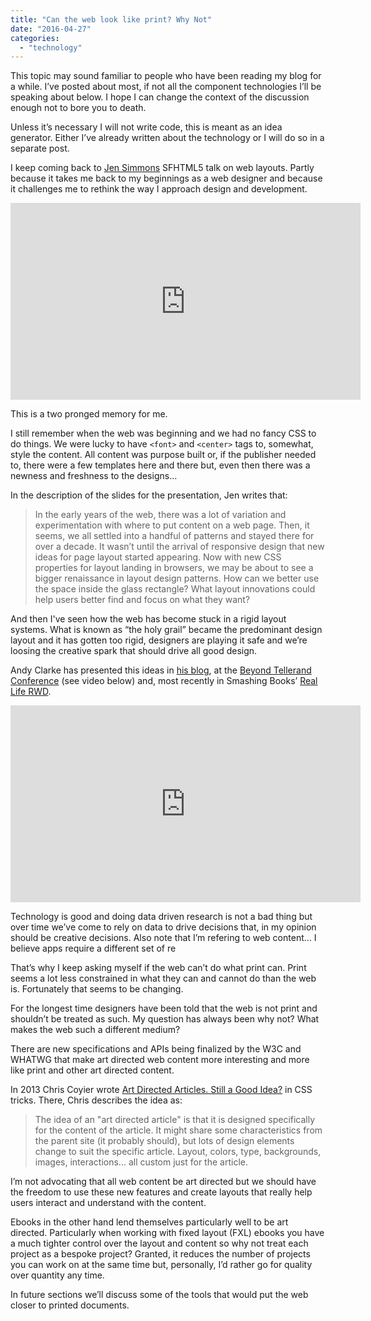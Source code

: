```yaml
---
title: "Can the web look like print? Why Not"
date: "2016-04-27"
categories:
  - "technology"
---
```


This topic may sound familiar to people who have been reading my blog for a while. I’ve posted about most, if not all the component technologies I’ll be speaking about below. I hope I can change the context of the discussion enough not to bore you to death.

Unless it’s necessary I will not write code, this is meant as an idea generator. Either I’ve already written about the technology or I will do so in a separate post.

I keep coming back to [Jen Simmons](http://jensimmons.com/) SFHTML5 talk on web layouts. Partly because it takes me back to my beginnings as a web designer and because it challenges me to rethink the way I approach design and development.

<iframe width="560" height="315" src="https://www.youtube.com/embed/ZNpn7FBp_9U?rel=0" frameborder="0" allowfullscreen></iframe>

This is a two pronged memory for me.

I still remember when the web was beginning and we had no fancy CSS to do things. We were lucky to have `<font>` and `<center>` tags to, somewhat, style the content. All content was purpose built or, if the publisher needed to, there were a few templates here and there but, even then there was a newness and freshness to the designs…

In the description of the slides for the presentation, Jen writes that:

> In the early years of the web, there was a lot of variation and experimentation with where to put content on a web page. Then, it seems, we all settled into a handful of patterns and stayed there for over a decade. It wasn’t until the arrival of responsive design that new ideas for page layout started appearing. Now with new CSS properties for layout landing in browsers, we may be about to see a bigger renaissance in layout design patterns. How can we better use the space inside the glass rectangle? What layout innovations could help users better find and focus on what they want?

And then I've seen how the web has become stuck in a rigid layout systems. What is known as “the holy grail” became the predominant design layout and it has gotten too rigid, designers are playing it safe and we’re loosing the creative spark that should drive all good design.

Andy Clarke has presented this ideas in [his blog](https://stuffandnonsense.co.uk/blog/about/what-man-laid-on-his-back-counting-stars-ever-thought-about-a-number), at the [Beyond Tellerand Conference](https://vimeo.com/112865159) (see video below) and, most recently in Smashing Books’ [Real Life RWD](https://shop.smashingmagazine.com/products/smashing-book-5-real-life-responsive-web-design).

<iframe src="https://player.vimeo.com/video/112865159?color=9c191e&amp;portrait=0" width="560" height="315" frameborder="0" webkitallowfullscreen mozallowfullscreen="" allowfullscreen=""></iframe>

Technology is good and doing data driven research is not a bad thing but over time we’ve come to rely on data to drive decisions that, in my opinion should be creative decisions. Also note that I’m refering to web content… I believe apps require a different set of re

That’s why I keep asking myself if the web can’t do what print can. Print seems a lot less constrained in what they can and cannot do than the web is. Fortunately that seems to be changing.

For the longest time designers have been told that the web is not print and shouldn’t be treated as such. My question has always been why not? What makes the web such a different medium?

There are new specifications and APIs being finalized by the W3C and WHATWG that make art directed web content more interesting and more like print and other art directed content.

In 2013 Chris Coyier wrote [Art Directed Articles. Still a Good Idea?](https://css-tricks.com/art-directed-articles-still-good-idea/) in CSS tricks. There, Chris describes the idea as:

> The idea of an "art directed article" is that it is designed specifically for the content of the article. It might share some characteristics from the parent site (it probably should), but lots of design elements change to suit the specific article. Layout, colors, type, backgrounds, images, interactions... all custom just for the article.

I’m not advocating that all web content be art directed but we should have the freedom to use these new features and create layouts that really help users interact and understand with the content.

Ebooks in the other hand lend themselves particularly well to be art directed. Particularly when working with fixed layout (FXL) ebooks you have a much tighter control over the layout and content so why not treat each project as a bespoke project? Granted, it reduces the number of projects you can work on at the same time but, personally, I’d rather go for quality over quantity any time.

In future sections we’ll discuss some of the tools that would put the web closer to printed documents.
